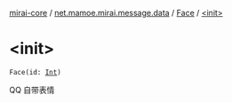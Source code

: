 [mirai-core](../../index.md) / [net.mamoe.mirai.message.data](../index.md) / [Face](index.md) / [&lt;init&gt;](./-init-.md)

# &lt;init&gt;

`Face(id: `[`Int`](https://kotlinlang.org/api/latest/jvm/stdlib/kotlin/-int/index.html)`)`

QQ 自带表情


